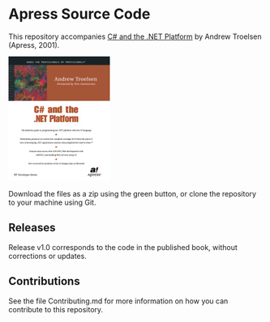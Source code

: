# Apress Source Code

This repository accompanies [C# and the .NET Platform](http://www.apress.com/9781430211419) by Andrew Troelsen (Apress, 2001).

[comment]: #cover
![Cover image](9781430211419.jpg)

Download the files as a zip using the green button, or clone the repository to your machine using Git.

## Releases

Release v1.0 corresponds to the code in the published book, without corrections or updates.

## Contributions

See the file Contributing.md for more information on how you can contribute to this repository.